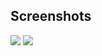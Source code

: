 ## Screenshots
<img src = "https://raw.githubusercontent.com/TanmayDaga/AndroidCourseZainFarhan/main/Photos%20for%20different%20Apps/Create%20Entry%20Master/Screenshot%202021-12-25%20at%2010.22.20%20AM.png"/>
<img src = "https://raw.githubusercontent.com/TanmayDaga/AndroidCourseZainFarhan/main/Photos%20for%20different%20Apps/Create%20Entry%20Master/Screenshot%202021-12-25%20at%2010.25.43%20AM.png">